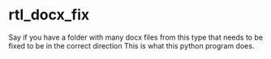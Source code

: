 # rtl_docx_fix

Say if you have a folder with many docx files from this type that needs to be fixed to be in the correct direction
This is what this python program does.
